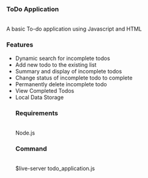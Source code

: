 <h3>ToDo Application</h3>
<br>
A basic To-do application using Javascript and HTML
<br>

<h3>Features</h3>
<ul>
  <li>Dynamic search for incomplete todos</li>
  <li>Add new todo to the existing list</li>
  <li>Summary and display of incomplete todos</li>
  <li>Change status of incomplete todo to complete</li>
  <li>Permanently delete incomplete todo</li>
  <li>View Completed Todos</li>
  <li>Local Data Storage</li>

<h3>Requirements</h3>
<br>
Node.js
</br>

<h3>Command</h3>
<br>
$live-server todo_application.js
</br>
